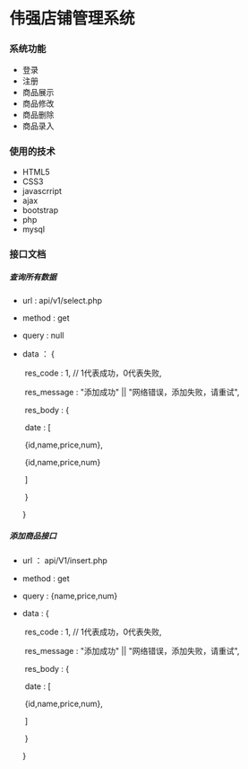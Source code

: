 # 伟强店铺管理系统

### 系统功能

* 登录
* 注册
* 商品展示
* 商品修改
* 商品删除
* 商品录入

### 使用的技术	

* HTML5
* CSS3
* javascrript
* ajax
* bootstrap
* php
* mysql

### 接口文档

##### 查询所有数据

* url : api/v1/select.php

* method : get

* query : null

* data ： {

  ​	res_code : 1, // 1代表成功，0代表失败,

  ​	res_message : "添加成功" || "网络错误，添加失败，请重试",

  ​	res_body : {

  ​		date : [

  ​			{id,name,price,num},

  ​			{id,name,price,num}

  ​		]

  ​	}

  }

##### 添加商品接口

* url ： api/V1/insert.php

* method : get

* query : {name,price,num}

* data : {

  ​	res_code : 1, // 1代表成功，0代表失败,

  ​	res_message : "添加成功" || "网络错误，添加失败，请重试",

  ​	res_body : {

  ​		date : [

  ​			{id,name,price,num},

  ​		]

  ​	}

  }







